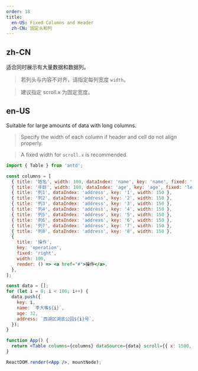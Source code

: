 ```yaml
---
order: 18
title:
  en-US: Fixed Columns and Header
  zh-CN: 固定头和列
---
```


## zh-CN

适合同时展示有大量数据和数据列。

> 若列头与内容不对齐，请指定每列宽度 `width`。

> 建议指定 scroll.x 为固定宽度。

## en-US

Suitable for large amounts of data with long columns.

> Specify the width of each column if header and cell do not align properly.

> A fixed width for `scroll.x` is recommended.

````jsx
import { Table } from 'antd';

const columns = [
  { title: '姓名', width: 100, dataIndex: 'name', key: 'name', fixed: 'left' },
  { title: '年龄', width: 100, dataIndex: 'age', key: 'age', fixed: 'left' },
  { title: '列1', dataIndex: 'address', key: '1', width: 150 },
  { title: '列2', dataIndex: 'address', key: '2', width: 150 },
  { title: '列3', dataIndex: 'address', key: '3', width: 150 },
  { title: '列4', dataIndex: 'address', key: '4', width: 150 },
  { title: '列5', dataIndex: 'address', key: '5', width: 150 },
  { title: '列6', dataIndex: 'address', key: '6', width: 150 },
  { title: '列7', dataIndex: 'address', key: '7', width: 150 },
  { title: '列8', dataIndex: 'address', key: '8', width: 150 },
  {
    title: '操作',
    key: 'operation',
    fixed: 'right',
    width: 100,
    render: () => <a href="#">操作</a>,
  },
];

const data = [];
for (let i = 0; i < 100; i++) {
  data.push({
    key: i,
    name: `李大嘴${i}`,
    age: 32,
    address: `西湖区湖底公园${i}号`,
  });
}

function App() {
  return <Table columns={columns} dataSource={data} scroll={{ x: 1500, y: 300 }} />;
}

ReactDOM.render(<App />, mountNode);
````
